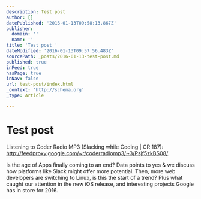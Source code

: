 ```yaml
---
description: Test post
author: []
datePublished: '2016-01-13T09:58:13.867Z'
publisher:
  domain: ''
  name: ''
title: 'Test post '
dateModified: '2016-01-13T09:57:56.483Z'
sourcePath: _posts/2016-01-13-test-post.md
published: true
inFeed: true
hasPage: true
inNav: false
url: test-post/index.html
_context: 'http://schema.org'
_type: Article

---
```

# Test post 

Listening to Coder Radio MP3 (Slacking while Coding | CR 187): http://feedproxy.google.com/~r/coderradiomp3/~3/Psjf5zkBS08/

Is the age of Apps finally coming to an end? Data points to yes & we discuss how platforms like Slack might offer more potential. Then, more web developers are switching to Linux, is this the start of a trend? Plus what caught our attention in the new iOS release, and interesting projects Google has in store for 2016\.
